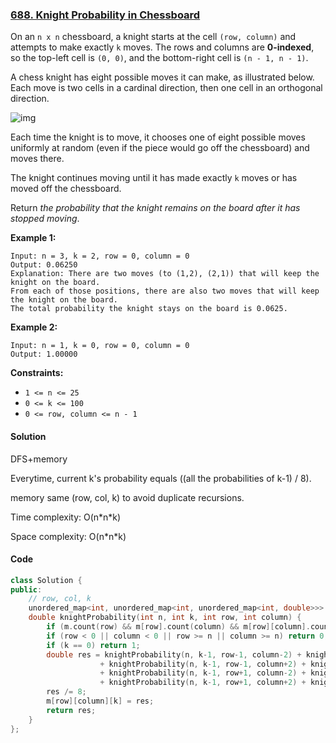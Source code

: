 ### [688. Knight Probability in Chessboard](https://leetcode.com/problems/knight-probability-in-chessboard/)

On an `n x n` chessboard, a knight starts at the cell `(row, column)` and attempts to make exactly `k` moves. The rows and columns are **0-indexed**, so the top-left cell is `(0, 0)`, and the bottom-right cell is `(n - 1, n - 1)`.

A chess knight has eight possible moves it can make, as illustrated below. Each move is two cells in a cardinal direction, then one cell in an orthogonal direction.

![img](https://assets.leetcode.com/uploads/2018/10/12/knight.png)

Each time the knight is to move, it chooses one of eight possible moves uniformly at random (even if the piece would go off the chessboard) and moves there.

The knight continues moving until it has made exactly `k` moves or has moved off the chessboard.

Return *the probability that the knight remains on the board after it has stopped moving*.

 

**Example 1:**

```
Input: n = 3, k = 2, row = 0, column = 0
Output: 0.06250
Explanation: There are two moves (to (1,2), (2,1)) that will keep the knight on the board.
From each of those positions, there are also two moves that will keep the knight on the board.
The total probability the knight stays on the board is 0.0625.
```

**Example 2:**

```
Input: n = 1, k = 0, row = 0, column = 0
Output: 1.00000
```

 

**Constraints:**

- `1 <= n <= 25`
- `0 <= k <= 100`
- `0 <= row, column <= n - 1`

#### Solution

DFS+memory

Everytime, current k's probability equals ((all the probabilities of k-1) / 8).

memory same (row, col, k) to avoid duplicate recursions.

Time complexity: O(n\*n\*k)

Space complexity: O(n\*n\*k)

#### Code

```c++
class Solution {
public:
    // row, col, k
    unordered_map<int, unordered_map<int, unordered_map<int, double>>> m;
    double knightProbability(int n, int k, int row, int column) {
        if (m.count(row) && m[row].count(column) && m[row][column].count(k)) return m[row][column][k];
        if (row < 0 || column < 0 || row >= n || column >= n) return 0;
        if (k == 0) return 1;
        double res = knightProbability(n, k-1, row-1, column-2) + knightProbability(n, k-1, row-2, column-1)
                    + knightProbability(n, k-1, row-1, column+2) + knightProbability(n, k-1, row-2, column+1)
                    + knightProbability(n, k-1, row+1, column-2) + knightProbability(n, k-1, row+2, column-1)
                    + knightProbability(n, k-1, row+1, column+2) + knightProbability(n, k-1, row+2, column+1);
        res /= 8;
        m[row][column][k] = res;
        return res;
    }
};
```




